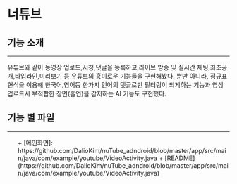 # 너튜브


## 기능 소개
---
유튜브와 같이 동영상 업로드,시청,댓글을 등록하고,라이브 방송 및 실시간 채팅,최초공개,타임라인,미리보기 등 유튜브의 흥미로운 기능들을 구현해봤다.
뿐만 아니라, 정규표현식을 이용해 한국어,영어등 한가지 언어의 댓글로만 필터링이 되게하는 기능과 영상 업로드시 부적합한 장면(흡연)을 감지하는 AI 기능도 구현했다.

## 기능 별 파일
---
<ul>
+ [메인화면]: https://github.com/DalioKim/nuTube_adndroid/blob/master/app/src/main/java/com/example/youtube/VideoActivity.java
+ [README](https://github.com/DalioKim/nuTube_adndroid/blob/master/app/src/main/java/com/example/youtube/VideoActivity.java)
  
  
 </ul>
